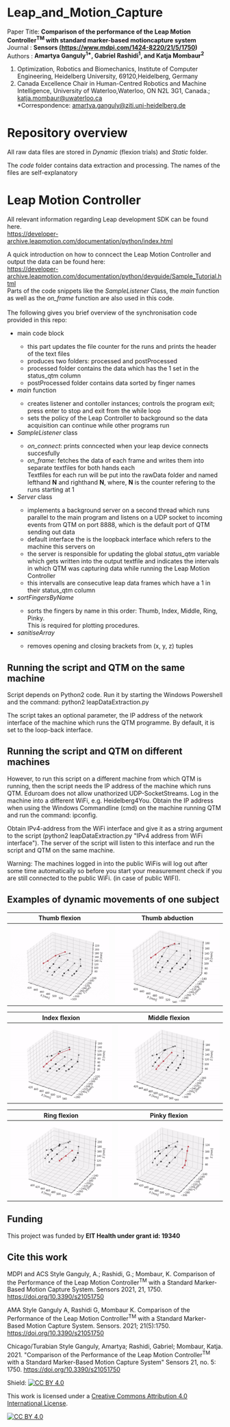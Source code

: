 # Leap_and_Motion_Capture

Paper Title: <b>Comparison of the performance of the Leap Motion Controller<sup>TM</sup> with standard marker-based motioncapture system</b><br>
Journal    : <b>Sensors (https://www.mdpi.com/1424-8220/21/5/1750)</b><br>
Authors    : <b>Amartya Ganguly<sup>1*</sup>, Gabriel Rashidi<sup>1</sup>, and Katja Mombaur<sup>2</sup> </b><br>

1. Optimization, Robotics and Biomechanics, Institute of Computer Engineering, Heidelberg University, 69120,Heidelberg, Germany<br>
2. Canada Excellence Chair in Human-Centred Robotics and Machine Intelligence, University of Waterloo,Waterloo, ON N2L 3G1, Canada.;
katja.mombaur@uwaterloo.ca<br>
*Correspondence: amartya.ganguly@ziti.uni-heidelberg.de<br>

# Repository overview
All raw data files are stored in *Dynamic* (flexion trials) and *Static* folder.

The *code* folder contains data extraction and processing. The names of the files are self-explanatory 

# Leap Motion Controller
All relevant information regarding Leap development SDK can be found here.<br>
https://developer-archive.leapmotion.com/documentation/python/index.html

A quick introduction on how to conncect the Leap Motion Controller and output the data can be found here:<br>
https://developer-archive.leapmotion.com/documentation/python/devguide/Sample_Tutorial.html <br>
Parts of the code snippets like the *SampleListener* Class, the *main* function as well as the *on_frame* function are also used in this code.<br><br>
The following gives you brief overview of the synchronisation code provided in this repo:<br>
<ul>
  
  <li>main code block</li>
  <ul>
    <li> this part updates the file counter for the runs and prints the header of the text files<br>
    <li> produces two folders: processed and postProcessed<br>
    <li> processed folder contains the data which has the 1 set in the status_qtm column<br>
    <li> postProcessed folder contains data sorted by finger names</li>
  </ul>
  
  <li> <em>main</em> function</li>
  <ul>
    <li> creates listener and contoller instances; controls the program exit; press enter to stop and exit from the while loop<br> 
    <li> sets the policy of the Leap Controller to background so the data acquisition can continue while other programs run</li>
  </ul>
  
  <li> <em>SampleListener</em> class</li>
  <ul>
    <li> <em>on_connect</em>: prints conncected when your leap device connects succesfully</li>
    <li> <em>on_frame</em>: fetches the data of each frame and writes them into separate textfiles for both hands each<br>
      Textfiles for each run will be put into the rawData folder and named lefthand <b>N</b> and righthand <b>N</b>, where, <b>N</b> is the counter refering to the runs starting at 1</li>
      </ul>
      
  <li> <em>Server</em> class</li>
  <ul>
    <li> implements a background server on a second thread which runs parallel to the main program and listens on a UDP socket to incoming events from QTM on port 8888, which is the default port of QTM sending out data</li>
    <li> default interface the is the loopback interface which refers to the machine this servers on</li>
    <if no parameters are given the program will use default confgurations</li>
    <li> the server is responsible for updating the global <em>status_qtm</em> variable which gets written into the output textfile and indicates the intervals in which QTM was capturing data while running the Leap Motion Controller</li>
    <li> this intervalls are consecutive leap data frames which have a 1 in their status_qtm column</li>
  </ul>
  
  <li> <em>sortFingersByName</em></li>
  <ul>
    <li> sorts the fingers by name in this order: Thumb, Index, Middle, Ring, Pinky.<br>This is required for plotting procedures.</li>
  </ul>
  
  <li> <em>sanitiseArray</em></li>
  <ul>
    <li> removes opening and closing brackets from (x, y, z) tuples </li>
  </ul>
  
</ul>
  

Running the script and QTM on the same machine
------------------------------------------
Script depends on Python2 code. Run it by starting the Windows Powershell and the command: python2 leapDataExtraction.py

The script takes an optional parameter, the IP address of the network interface of the machine which runs the QTM programme. By default, it is set to the loop-back interface. 

Running the script and QTM on different machines
--------------------------------------------
However, to run this script on a different machine from which QTM is running, then the script needs the IP address of the machine which runs QTM. Eduroam does not allow unathorized UDP-SocketStreams. Log in the machine into a different WiFi, e.g. Heidelberg4You. Obtain the IP address when using the Windows Commandline (cmd) on the machine running QTM and run the command: ipconfig. 

Obtain IPv4-address from the WiFi interface and give it as a string argument to the script (python2 leapDataExtraction.py "IPv4 address from WiFi interface"). The server of the script will listen to this interface and run the script and QTM on the same machine. 

Warning: The machines logged in into the public WiFis will log out after some time automatically so before you start your measurement check if you are still connected to the public WiFi. (in case of public WIFI).


Examples of dynamic movements of one subject
--------------------------------------------


| Thumb flexion | Thumb abduction |
| ------------- | ------------- |
| ![me](thumb_flexion.gif)  |![me](thumb_abduction.gif)  |

| Index flexion | Middle flexion|
| ------------- | ------------- |
| ![me](index_flexion.gif)  |![me](middle_flexion.gif) |

| Ring flexion | Pinky flexion |
| ------------- | ------------- |
![me](ring_flexion.gif)  |![me](pinky_flexion.gif)  |

Funding
-------

This project was funded by <b>EIT Health under grant id: 19340</b>

Cite this work
--------------
MDPI and ACS Style
Ganguly, A.; Rashidi, G.; Mombaur, K. Comparison of the Performance of the Leap Motion Controller<sup>TM</sup> with a Standard Marker-Based Motion Capture System. Sensors 2021, 21, 1750. https://doi.org/10.3390/s21051750

AMA Style
Ganguly A, Rashidi G, Mombaur K. Comparison of the Performance of the Leap Motion Controller<sup>TM</sup> with a Standard Marker-Based Motion Capture System. Sensors. 2021; 21(5):1750. https://doi.org/10.3390/s21051750

Chicago/Turabian Style
Ganguly, Amartya; Rashidi, Gabriel; Mombaur, Katja. 2021. "Comparison of the Performance of the Leap Motion Controller<sup>TM</sup> with a Standard Marker-Based Motion Capture System" Sensors 21, no. 5: 1750. https://doi.org/10.3390/s21051750

Shield: [![CC BY 4.0][cc-by-shield]][cc-by]

This work is licensed under a
[Creative Commons Attribution 4.0 International License][cc-by].

[![CC BY 4.0][cc-by-image]][cc-by]

[cc-by]: http://creativecommons.org/licenses/by/4.0/
[cc-by-image]: https://i.creativecommons.org/l/by/4.0/88x31.png
[cc-by-shield]: https://img.shields.io/badge/License-CC%20BY%204.0-lightgrey.svg

